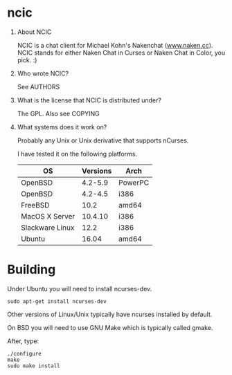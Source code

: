 ncic
====

1. About NCIC

   NCIC is a chat client for Michael Kohn's Nakenchat (www.naken.cc).
   NCIC stands for either Naken Chat in Curses or Naken Chat in Color,
   you pick. :)

2. Who wrote NCIC?

   See AUTHORS

3. What is the license that NCIC is distributed under?

   The GPL. Also see COPYING

4. What systems does it work on?

   Probably any Unix or Unix derivative that supports nCurses.

   I have tested it on the following platforms.

   | OS              | Versions | Arch     |
   | --------------- | -------- | -------- |
   | OpenBSD         | 4.2-5.9  | PowerPC  |
   | OpenBSD         | 4.2-4.5  | i386     |
   | FreeBSD         | 10.2     | amd64    |
   | MacOS X Server  | 10.4.10  | i386     |
   | Slackware Linux | 12.2     | i386     |
   | Ubuntu          | 16.04    | amd64    |

Building
========
Under Ubuntu you will need to install ncurses-dev.

```
sudo apt-get install ncurses-dev
```

Other versions of Linux/Unix typically have ncurses installed by default.

On BSD you will need to use GNU Make which is typically called gmake.

After, type:

```
./configure
make
sudo make install
```
